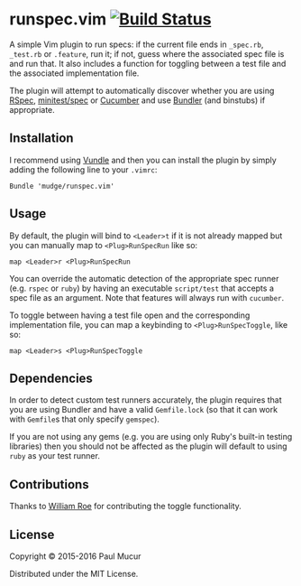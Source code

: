 runspec.vim [![Build Status](https://travis-ci.org/mudge/runspec.vim.svg?branch=master)](https://travis-ci.org/mudge/runspec.vim)
===========

A simple Vim plugin to run specs: if the current file ends in `_spec.rb`,
`_test.rb` or `.feature`, run it; if not, guess where the associated spec file
is and run that. It also includes a function for toggling between a test file
and the associated implementation file.

The plugin will attempt to automatically discover whether you are using
[RSpec](https://www.relishapp.com/rspec),
[minitest/spec](http://docs.seattlerb.org/minitest/MiniTest/Spec.html) or
[Cucumber](https://cucumber.io/) and use [Bundler](http://gembundler.com/) (and
binstubs) if appropriate.

Installation
------------

I recommend using [Vundle](https://github.com/gmarik/vundle) and then you can
install the plugin by simply adding the following line to your `.vimrc`:

```vim
Bundle 'mudge/runspec.vim'
```

Usage
-----

By default, the plugin will bind to `<Leader>t` if it is not already mapped but
you can manually map to `<Plug>RunSpecRun` like so:

```vim
map <Leader>r <Plug>RunSpecRun
```

You can override the automatic detection of the appropriate spec runner (e.g.
`rspec` or `ruby`) by having an executable `script/test` that accepts a spec
file as an argument. Note that features will always run with `cucumber`.

To toggle between having a test file open and the corresponding
implementation file, you can map a keybinding to
`<Plug>RunSpecToggle`, like so:

```vim
map <Leader>s <Plug>RunSpecToggle
```

Dependencies
------------

In order to detect custom test runners accurately, the plugin requires that you are
using Bundler and have a valid `Gemfile.lock` (so that it can work with
`Gemfile`s that only specify `gemspec`).

If you are not using any gems (e.g. you are using only Ruby's built-in testing
libraries) then you should not be affected as the plugin will default to using
`ruby` as your test runner.

Contributions
-------------

Thanks to [William Roe](https://github.com/wjlroe) for contributing the toggle
functionality.

License
-------

Copyright © 2015-2016 Paul Mucur

Distributed under the MIT License.
